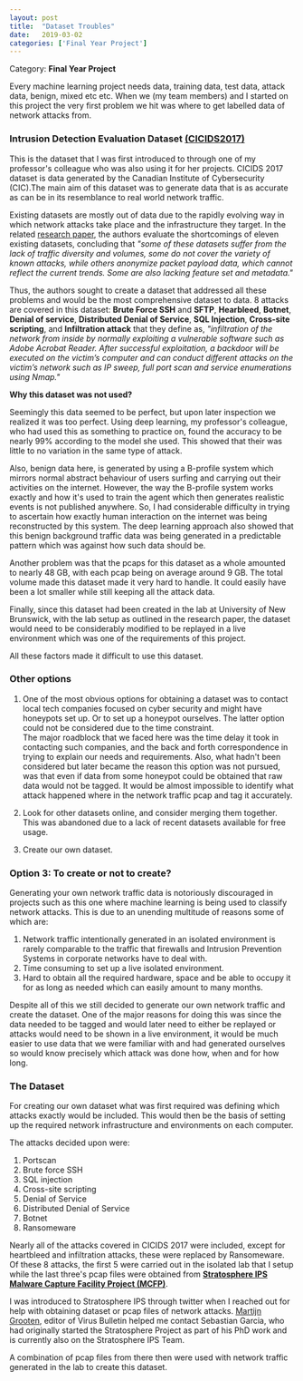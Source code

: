 ```yaml
---
layout: post
title:  "Dataset Troubles"
date:   2019-03-02
categories: ['Final Year Project']
---
```

Category: **Final Year Project**

Every machine learning project needs data, training data, test data, attack data, benign, mixed etc etc. When we (my team members) and I started on this project the very first problem we hit was where to get labelled data of network attacks from. 

### **Intrusion Detection Evaluation Dataset** [(CICIDS2017)](https://www.unb.ca/cic/datasets/ids-2017.html) ###

This is the dataset that I was first introduced to through one of my professor's colleague who was also using it for her projects. CICIDS 2017 dataset is data generated by the Canadian Institute of Cybersecurity (CIC).The main aim of this dataset was to generate data that is as accurate as can be in its resemblance to real world network traffic. 

Existing datasets are mostly out of data due to the rapidly evolving way in which network attacks take place and the infrastructure they target. In the related [research paper](http://www.scitepress.org/Papers/2018/66398/66398.pdf), the authors evaluate the shortcomings of eleven existing datasets, concluding that *"some of these datasets suffer from the lack of traffic diversity and volumes, some do not cover the variety of known attacks, while others anonymize packet payload data, which cannot reflect the current trends. Some are also lacking feature set and metadata."*

Thus, the authors sought to create a dataset that addressed all these problems and would be the most comprehensive dataset to data. 8 attacks are covered in this dataset: **Brute Force SSH** and **SFTP**, **Hearbleed**, **Botnet**, **Denial of service**, **Distributed Denial of Service**, **SQL Injection**, **Cross-site scripting**, and **Infiltration attack** that they define as, *"infiltration of the network from inside by normally exploiting a vulnerable software such as Adobe Acrobat Reader. After successful exploitation, a backdoor will be executed on the victim’s computer and can conduct different attacks on the victim’s network such as IP sweep, full port scan and service enumerations using Nmap."*

**Why this dataset was not used?**

Seemingly this data seemed to be perfect, but upon later inspection we realized it was too perfect. Using deep learning, my professor's colleague, who had used this as something to practice on, found the accuracy to be nearly 99% according to the model she used. This showed that their was little to no variation in the same type of attack. 

Also, benign data here, is generated by using a B-profile system which mirrors normal abstract behaviour of users surfing and carrying out their activities on the internet. However, the way the B-profile system works exactly and how it's used to train the agent which then generates realistic events is not published anywhere. So, I had considerable difficulty in trying to ascertain how exactly human interaction on the internet was being reconstructed by this system. The deep learning approach also showed that this benign background traffic data was being generated in a predictable pattern which was against how such data should be. 

Another problem was that the pcaps for this dataset as a whole amounted to nearly 48 GB, with each pcap being on average around 9 GB. The total volume made this dataset made it very hard to handle. It could easily have been a lot smaller while still keeping all the attack data. 

Finally, since this dataset had been created in the lab at University of New Brunswick, with the lab setup as outlined in the research paper, the dataset would need to be considerably modified to be replayed in a live environment which was one of the requirements of this project.

All these factors made it difficult to use this dataset.

### **Other options** ###

1. One of the most obvious options for obtaining a dataset was to contact local tech companies focused on cyber security and might have honeypots set up. Or to set up a honeypot ourselves. The latter option could not be considered due to the time constraint. <br/>
The major roadblock that we faced here was the time delay it took in contacting such companies, and the back and forth correspondence in trying to explain our needs and requirements. Also, what hadn't been considered but later became the reason this option was not pursued, was that even if data from some honeypot could be obtained that raw data would not be tagged. It would be almost impossible to identify what attack happened where in the network traffic pcap and tag it accurately. 

2. Look for other datasets online, and consider merging them together. This was abandoned due to a lack of recent datasets available for free usage. 

3. Create our own dataset. 

### **Option 3: To create or not to create?** ###

Generating your own network traffic data is notoriously discouraged in projects such as this one where machine learning is being used to classify network attacks. This is due to an unending multitude of reasons some of which are: 
1. Network traffic intentionally generated in an isolated environment is rarely comparable to the traffic that firewalls and Intrusion Prevention Systems in corporate networks have to deal with. 
2. Time consuming to set up a live isolated environment.
3. Hard to obtain all the required hardware, space and be able to occupy it for as long as needed which can easily amount to many months. 

Despite all of this we still decided to generate our own network traffic and create the dataset. One of the major reasons for doing this was since the data needed to be tagged and would later need to either be replayed or attacks would need to be shown in a live environment, it would be much easier to use data that we were familiar with and had generated ourselves so would know precisely which attack was done how, when and for how long. 

### **The Dataset** ###

For creating our own dataset what was first required was defining which attacks exactly would be included. This would then be the basis of setting up the required network infrastructure and environments on each computer. 

The attacks decided upon were: 
1. Portscan 
2. Brute force SSH
3. SQL injection
4. Cross-site scripting 
5. Denial of Service 
6. Distributed Denial of Service
7. Botnet 
8. Ransomeware

Nearly all of the attacks covered in CICIDS 2017 were included, except for heartbleed and infiltration attacks, these were replaced by Ransomeware. 
Of these 8 attacks, the first 5 were carried out in the isolated lab that I setup while the last three's pcap files were obtained from **[Stratosphere IPS Malware Capture Facility Project (MCFP)](https://www.stratosphereips.org/datasets-malware)**.

I was introduced to Stratosphere IPS through twitter when I reached out for help with obtaining dataset or pcap files of network attacks. [Martijn Grooten](https://twitter.com/martijn_grooten), editor of Virus Bulletin helped me contact Sebastian Garcia, who had originally started the Stratosphere Project as part of his PhD work and is currently also on the Stratosphere IPS Team. 

A combination of pcap files from there then were used with network traffic generated in the lab to create this dataset.






